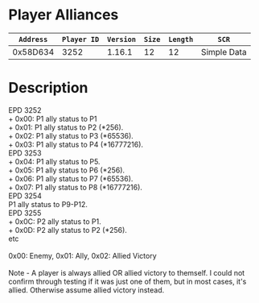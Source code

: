 # Player Alliances

| `Address` | `Player ID` | `Version` | `Size` | `Length` | `SCR` |
| ---------- | ----------- | --------- | ------ | -------- | ---- |
| 0x58D634 | 3252 | 1.16.1 | 12 | 12 | Simple Data |

# Description

EPD 3252<br>+ 0x00: P1 ally status to P1<br>+ 0x01: P1 ally status to P2 (*256).<br>+ 0x02: P1 ally status to P3 (*65536).<br>+ 0x03: P1 ally status to P4 (*16777216).<br>EPD 3253<br>+ 0x04: P1 ally status to P5.<br>+ 0x05: P1 ally status to P6 (*256).<br>+ 0x06: P1 ally status to P7 (*65536).<br>+ 0x07: P1 ally status to P8 (*16777216).<br>EPD 3254<br>P1 ally status to P9-P12.<br>EPD 3255<br>+ 0x0C: P2 ally status to P1.<br>+ 0x0D: P2 ally status to P2 (*256).<br>etc<br><br>0x00: Enemy, 0x01: Ally, 0x02: Allied Victory<br><br>Note - A player is always allied OR allied victory to themself. I could not confirm through testing if it was just one of them, but in most cases, it's allied. Otherwise assume allied victory instead.